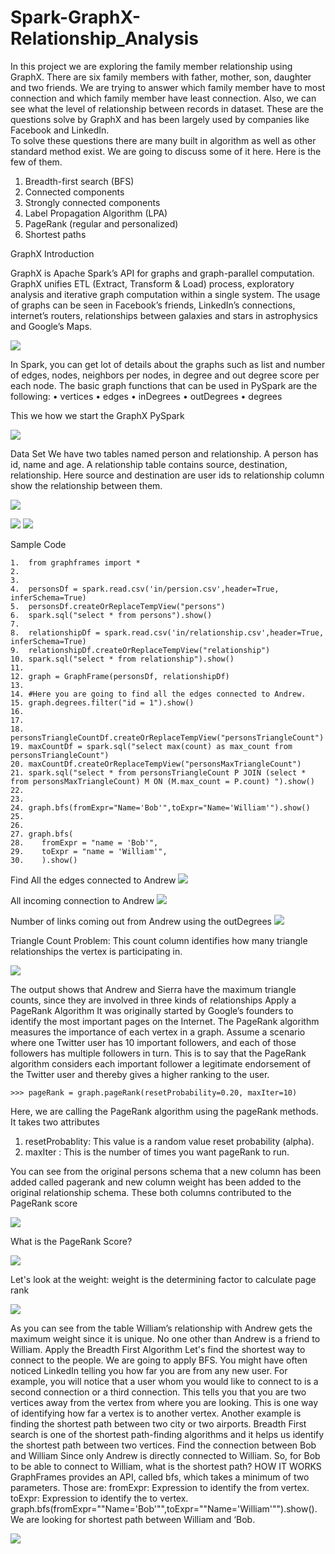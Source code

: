 # Spark-GraphX-Relationship_Analysis

In this project we are exploring the family member relationship using GraphX. There are six family members with father, mother, son, daughter and two friends. We are trying to answer which family member have to most connection and which family member have least connection. Also, we can see what the level of relationship between records in dataset. These are the questions solve by GraphX and has been largely used by companies like Facebook and LinkedIn.  
To solve these questions there are many built in algorithm as well as other standard method exist. We are going to discuss some of it here. Here is the few of them. 
1.	Breadth-first search (BFS)
2.	Connected components
3.	Strongly connected components
4.	Label Propagation Algorithm (LPA)
5.	PageRank (regular and personalized)
6.	Shortest paths


GraphX Introduction

GraphX is Apache Spark’s API for graphs and graph-parallel computation. GraphX unifies ETL (Extract, Transform & Load) process, exploratory analysis and iterative graph computation within a single system. The usage of graphs can be seen in Facebook’s friends, LinkedIn’s connections, internet’s routers, relationships between galaxies and stars in astrophysics and Google’s Maps.

![](data_set/project_images/socialMediaRelation.png)
 

In Spark, you can get lot of details about the graphs such as list and number of edges, nodes, neighbors per nodes, in degree and out degree score per each node.  The basic graph functions that can be used in PySpark are the following: 
•	vertices
•	edges
•	inDegrees
•	outDegrees
•	degrees

This we how we start the GraphX PySpark

![](data_set/project_images/GraphXStartinterface.png)

 
Data Set
We have two tables named person and relationship. A person has id, name and age. A relationship table contains source, destination, relationship. Here source and destination are user ids to relationship column show the relationship between them.  
 
![](data_set/project_images/familyRelation.png)

![](data_set/project_images/userInfo.png)    ![](data_set/project_images/relationshipInfo.png)


Sample Code
```
1.	from graphframes import *  
2.	  
3.	  
4.	personsDf = spark.read.csv('in/persion.csv',header=True, inferSchema=True)  
5.	personsDf.createOrReplaceTempView("persons")  
6.	spark.sql("select * from persons").show()  
7.	  
8.	relationshipDf = spark.read.csv('in/relationship.csv',header=True, inferSchema=True)  
9.	relationshipDf.createOrReplaceTempView("relationship")  
10.	spark.sql("select * from relationship").show()  
11.	  
12.	graph = GraphFrame(personsDf, relationshipDf)  
13.	  
14.	#Here you are going to find all the edges connected to Andrew.  
15.	graph.degrees.filter("id = 1").show()  
16.	  
17.	  
18.	personsTriangleCountDf.createOrReplaceTempView("personsTriangleCount")  
19.	maxCountDf = spark.sql("select max(count) as max_count from personsTriangleCount")  
20.	maxCountDf.createOrReplaceTempView("personsMaxTriangleCount")  
21.	spark.sql("select * from personsTriangleCount P JOIN (select * from personsMaxTriangleCount) M ON (M.max_count = P.count) ").show()  
22.	  
23.	  
24.	graph.bfs(fromExpr="Name='Bob'",toExpr="Name='William'").show()  
25.	  
26.	  
27.	graph.bfs(  
28.	   fromExpr = "name = 'Bob'",  
29.	   toExpr = "name = 'William'",  
30.	   ).show()  
```

Find All the edges connected to Andrew
![](data_set/project_images/allEdgesConnectedByAndrew.png)



All incoming connection to Andrew 
![](data_set/project_images/all_incoming_connection_to_andrew.png)


Number of links coming out from Andrew using the outDegrees
 ![](data_set/project_images/Number_of_link_comming_out_from_andrew.png)
 
Triangle Count Problem: This count column identifies how many triangle relationships the vertex is participating in.  
 
 ![](data_set/project_images/TriangelRelationship.png)
 
The output shows that Andrew and Sierra have the maximum triangle counts, since they are involved in three kinds of relationships
Apply a PageRank Algorithm
 It was originally started by Google’s founders to identify the most important pages on the Internet. The PageRank algorithm measures the importance of each vertex in a graph. Assume a scenario where one Twitter user has 10 important followers, and each of those followers has multiple followers in turn. This is to say that the PageRank algorithm considers each important follower a legitimate endorsement of the Twitter user and thereby gives a higher ranking to the user.
```
>>> pageRank = graph.pageRank(resetProbability=0.20, maxIter=10)
```

Here, we are calling the PageRank algorithm using the pageRank methods. It takes two attributes
1.	resetProbablity: This value is a random value reset probability (alpha).
2.	maxIter : This is the number of times you want pageRank to run.

You can see from the original persons schema that a new column has been added called pagerank and new column weight has been added to the original relationship schema. These both columns contributed to the PageRank score

![](data_set/project_images/PageRankGeneralInfo.png)
 
What is the PageRank Score?
 
 ![](data_set/project_images/PageRankScore.png)

Let's look at the weight: weight is the determining factor to calculate page rank

![](data_set/project_images/pageRankWeight.png)
 
As you can see from the table William’s relationship with Andrew gets the maximum weight since it is unique. No one other than Andrew is a friend to William. 
Apply the Breadth First Algorithm
Let's find the shortest way to connect to the people. We are going to apply BFS. You might have often noticed LinkedIn telling you how far you are from any new user. For example, you will notice that a user whom you would like to connect to is a second connection or a third connection. This tells you that you are two vertices away from the vertex from where you are looking. This is one way of identifying how far a vertex is to another vertex. Another example is finding the shortest path between two city or two airports. Breadth First search is one of the shortest path-finding algorithms and it helps us identify the shortest path between two vertices.
Find the connection between Bob and William
Since only Andrew is directly connected to William. So, for Bob to be able to connect to William, what is the shortest path?
HOW IT WORKS
	GraphFrames provides an API, called bfs, which takes a minimum of two parameters. Those are:
	fromExpr: Expression to identify the from vertex.
	toExpr: Expression to identify the to vertex.
graph.bfs(fromExpr=""Name='Bob'"",toExpr=""Name='William'"").show(). We are looking for shortest path between William and ‘Bob.

![](data_set/project_images/ApplyingBrathFirstSearch.png)
 




